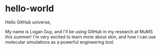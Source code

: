 # hello-world

Hello GitHub universe,

My name is Logan Guy, and I'll be using GitHub in my research at MuMS this summer!
I'm very excited to learn more about skin, and how I can use molecular simulations as 
a powerful engineering tool.
